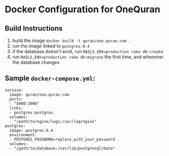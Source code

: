# Docker Configuration for OneQuran

## Build Instructions

1. build the image `docker build -t quran/one.quran.com .`
2. run the image linked to `postgres:9.4`
3. if the database doesn't exist, run `RAILS_ENV=production rake db:create`
4. run `RAILS_ENV=production rake db:migrate` the first time, and whenever the database changes

## Sample `docker-compose.yml`:

```
service:
  image: quran/one.quran.com
  ports:
  - "5000:3000"
  links:
  - postgres:postgres
  volumes:
  - "/path/to/nginx/logs:/var/log/nginx"
postgres:
  image: postgres:9.4
  environment:
  - POSTGRES_PASSWORD=replace_with_your_password
  volumes:
  - "/path/to/database:/var/lib/postgresql/data"
```
